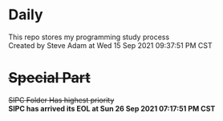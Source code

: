 # Daily
This repo stores my programming study process  
Created by Steve Adam at Wed 15 Sep 2021 09:37:51 PM CST  
# ~~Special Part~~  
~~SIPC Folder Has highest priority~~  
**SIPC has arrived its EOL at Sun 26 Sep 2021 07:17:51 PM CST**
